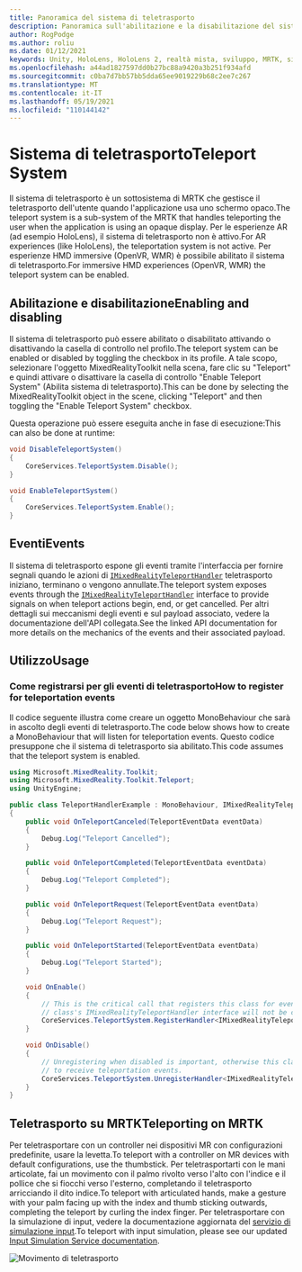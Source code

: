 ```yaml
---
title: Panoramica del sistema di teletrasporto
description: Panoramica sull'abilitazione e la disabilitazione del sistema di teletrasporto in MRTK
author: RogPodge
ms.author: roliu
ms.date: 01/12/2021
keywords: Unity, HoloLens, HoloLens 2, realtà mista, sviluppo, MRTK, sistema di teletrasporto,
ms.openlocfilehash: a44ad1827597dd0b27bc88a9420a3b251f934afd
ms.sourcegitcommit: c0ba7d7bb57bb5dda65ee9019229b68c2ee7c267
ms.translationtype: MT
ms.contentlocale: it-IT
ms.lasthandoff: 05/19/2021
ms.locfileid: "110144142"
---
```

# <a name="teleport-system"></a><span data-ttu-id="6ba5c-104">Sistema di teletrasporto</span><span class="sxs-lookup"><span data-stu-id="6ba5c-104">Teleport System</span></span>

<span data-ttu-id="6ba5c-105">Il sistema di teletrasporto è un sottosistema di MRTK che gestisce il teletrasporto dell'utente quando l'applicazione usa uno schermo opaco.</span><span class="sxs-lookup"><span data-stu-id="6ba5c-105">The teleport system is a sub-system of the MRTK that handles teleporting the user when the application is using an opaque display.</span></span> <span data-ttu-id="6ba5c-106">Per le esperienze AR (ad esempio HoloLens), il sistema di teletrasporto non è attivo.</span><span class="sxs-lookup"><span data-stu-id="6ba5c-106">For AR experiences (like HoloLens), the teleportation system is not active.</span></span> <span data-ttu-id="6ba5c-107">Per esperienze HMD immersive (OpenVR, WMR) è possibile abilitato il sistema di teletrasporto.</span><span class="sxs-lookup"><span data-stu-id="6ba5c-107">For immersive HMD experiences (OpenVR, WMR) the teleport system can be enabled.</span></span>

## <a name="enabling-and-disabling"></a><span data-ttu-id="6ba5c-108">Abilitazione e disabilitazione</span><span class="sxs-lookup"><span data-stu-id="6ba5c-108">Enabling and disabling</span></span>

<span data-ttu-id="6ba5c-109">Il sistema di teletrasporto può essere abilitato o disabilitato attivando o disattivando la casella di controllo nel profilo.</span><span class="sxs-lookup"><span data-stu-id="6ba5c-109">The teleport system can be enabled or disabled by toggling the checkbox in its profile.</span></span>
<span data-ttu-id="6ba5c-110">A tale scopo, selezionare l'oggetto MixedRealityToolkit nella scena, fare clic su "Teleport" e quindi attivare o disattivare la casella di controllo "Enable Teleport System" (Abilita sistema di teletrasporto).</span><span class="sxs-lookup"><span data-stu-id="6ba5c-110">This can be done by selecting the MixedRealityToolkit object in the scene, clicking "Teleport" and then toggling the "Enable Teleport System" checkbox.</span></span>

<span data-ttu-id="6ba5c-111">Questa operazione può essere eseguita anche in fase di esecuzione:</span><span class="sxs-lookup"><span data-stu-id="6ba5c-111">This can also be done at runtime:</span></span>

```c#
void DisableTeleportSystem()
{
    CoreServices.TeleportSystem.Disable();
}

void EnableTeleportSystem()
{
    CoreServices.TeleportSystem.Enable();
}
```

## <a name="events"></a><span data-ttu-id="6ba5c-112">Eventi</span><span class="sxs-lookup"><span data-stu-id="6ba5c-112">Events</span></span>

<span data-ttu-id="6ba5c-113">Il sistema di teletrasporto espone gli eventi tramite l'interfaccia per fornire segnali quando le azioni di [`IMixedRealityTeleportHandler`](xref:Microsoft.MixedReality.Toolkit.Teleport.IMixedRealityTeleportHandler) teletrasporto iniziano, terminano o vengono annullate.</span><span class="sxs-lookup"><span data-stu-id="6ba5c-113">The teleport system exposes events through the [`IMixedRealityTeleportHandler`](xref:Microsoft.MixedReality.Toolkit.Teleport.IMixedRealityTeleportHandler) interface to provide signals on when teleport actions begin, end, or get cancelled.</span></span>
<span data-ttu-id="6ba5c-114">Per altri dettagli sui meccanismi degli eventi e sul payload associato, vedere la documentazione dell'API collegata.</span><span class="sxs-lookup"><span data-stu-id="6ba5c-114">See the linked API documentation for more details on the mechanics of the events and their associated payload.</span></span>

## <a name="usage"></a><span data-ttu-id="6ba5c-115">Utilizzo</span><span class="sxs-lookup"><span data-stu-id="6ba5c-115">Usage</span></span>

### <a name="how-to-register-for-teleportation-events"></a><span data-ttu-id="6ba5c-116">Come registrarsi per gli eventi di teletrasporto</span><span class="sxs-lookup"><span data-stu-id="6ba5c-116">How to register for teleportation events</span></span>

<span data-ttu-id="6ba5c-117">Il codice seguente illustra come creare un oggetto MonoBehaviour che sarà in ascolto degli eventi di teletrasporto.</span><span class="sxs-lookup"><span data-stu-id="6ba5c-117">The code below shows how to create a MonoBehaviour that will listen for teleportation events.</span></span> <span data-ttu-id="6ba5c-118">Questo codice presuppone che il sistema di teletrasporto sia abilitato.</span><span class="sxs-lookup"><span data-stu-id="6ba5c-118">This code assumes that the teleport system is enabled.</span></span>

```c#
using Microsoft.MixedReality.Toolkit;
using Microsoft.MixedReality.Toolkit.Teleport;
using UnityEngine;

public class TeleportHandlerExample : MonoBehaviour, IMixedRealityTeleportHandler
{
    public void OnTeleportCanceled(TeleportEventData eventData)
    {
        Debug.Log("Teleport Cancelled");
    }

    public void OnTeleportCompleted(TeleportEventData eventData)
    {
        Debug.Log("Teleport Completed");
    }

    public void OnTeleportRequest(TeleportEventData eventData)
    {
        Debug.Log("Teleport Request");
    }

    public void OnTeleportStarted(TeleportEventData eventData)
    {
        Debug.Log("Teleport Started");
    }

    void OnEnable()
    {
        // This is the critical call that registers this class for events. Without this
        // class's IMixedRealityTeleportHandler interface will not be called.
        CoreServices.TeleportSystem.RegisterHandler<IMixedRealityTeleportHandler>(this);
    }

    void OnDisable()
    {
        // Unregistering when disabled is important, otherwise this class will continue
        // to receive teleportation events.
        CoreServices.TeleportSystem.UnregisterHandler<IMixedRealityTeleportHandler>(this);
    }
}
```

## <a name="teleporting-on-mrtk"></a><span data-ttu-id="6ba5c-119">Teletrasporto su MRTK</span><span class="sxs-lookup"><span data-stu-id="6ba5c-119">Teleporting on MRTK</span></span>

<span data-ttu-id="6ba5c-120">Per teletrasportare con un controller nei dispositivi MR con configurazioni predefinite, usare la levetta.</span><span class="sxs-lookup"><span data-stu-id="6ba5c-120">To teleport with a controller on MR devices with default configurations, use the thumbstick.</span></span> <span data-ttu-id="6ba5c-121">Per teletrasportarti con le mani articolate, fai un movimento con il palmo rivolto verso l'alto con l'indice e il pollice che si fiocchi verso l'esterno, completando il teletrasporto arricciando il dito indice.</span><span class="sxs-lookup"><span data-stu-id="6ba5c-121">To teleport with articulated hands, make a gesture with your palm facing up with the index and thumb sticking outwards, completing the teleport by curling the index finger.</span></span> <span data-ttu-id="6ba5c-122">Per teletrasportare con la simulazione di input, vedere la documentazione aggiornata del [servizio di simulazione input](../input-simulation/input-simulation-service.md).</span><span class="sxs-lookup"><span data-stu-id="6ba5c-122">To teleport with input simulation, please see our updated [Input Simulation Service documentation](../input-simulation/input-simulation-service.md).</span></span>

  ![Movimento di teletrasporto](../images/teleport/handteleport.gif)